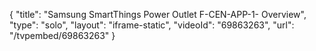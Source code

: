{
    "title": "Samsung SmartThings Power Outlet F-CEN-APP-1- Overview",
    "type": "solo",
    "layout": "iframe-static",
    "videoId": "69863263",
    "url": "\/tvpembed\/69863263"
}